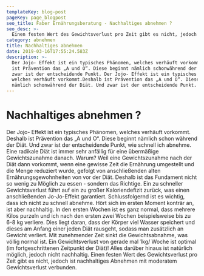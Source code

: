 ```yaml
---
templateKey: blog-post
pageKey: page_blogpost
seo_title: Faber Ernährungsberatung - Nachhaltiges abnehmen ?
seo_desc: >-
  Einen festen Wert des Gewichtsverlust pro Zeit gibt es nicht, jedoch ist nachhaltiges Abnehmen mit moderatem Gewichtsverlust verbunden.
category: abnehmen
title: Nachhaltiges abnehmen
date: 2019-03-16T17:55:24.583Z
description: >-
  Der Jojo- Effekt ist ein typisches Phänomen, welches verhäuft vorkommt.Deshalb
  ist Prävention das „A und O“. Diese beginnt nämlich schonwährend der Diät. Und
  zwar ist der entscheidende Punkt. Der Jojo- Effekt ist ein typisches Phänomen,
  welches verhäuft vorkommt.Deshalb ist Prävention das „A und O“. Diese beginnt
  nämlich schonwährend der Diät. Und zwar ist der entscheidende Punkt.
---
```

# Nachhaltiges abnehmen ?

Der Jojo- Effekt ist ein typisches Phänomen, welches verhäuft vorkommt.
Deshalb ist Prävention das „A und O“. Diese beginnt nämlich schon
während der Diät. Und zwar ist der entscheidende Punkt, wie schnell ich
abnehme. Eine radikale Diät ist immer sehr anfällig für eine übermäßige
Gewichtszunahme danach. Warum? Weil eine Gewichtszunahme nach der
Diät dann vorkommt, wenn eine gewisse Zeit die Ernährung umgestellt und
die Menge reduziert wurde, gefolgt von anschließenden alten
Ernährungsgewohnheiten von vor der Diät. Deshalb ist das Fundament
nicht so wenig zu Möglich zu essen - sondern das Richtige. Ein zu schneller
Gewichtsverlust führt auf ein zu großer Kaloriendefizit zurück, was einen
anschließenden Jo-Jo-Effekt garantiert. Schlussfolgernd ist es wichtig, dass
ich nicht zu schnell abnehme. Hört sich im ersten Moment konträr an, ist
aber nachhaltig. In den ersten Wochen ist es ganz normal, dass mehrere
Kilos purzeln und ich nach den ersten zwei Wochen beispielsweise bis zu
6-8 kg verliere. Dies liegt daran, dass der Körper viel Wasser speichert und
dieses am Anfang einer jeden Diät rausgeht, sodass man zusätzlich an
Gewicht verliert. Mit zunehmender Zeit sinkt die Gewichtsabnahme, was
völlig normal ist. Ein Gewichtsverlust von gerade mal 1kg/ Woche ist
optimal (im fortgeschrittenen Zeitpunkt der Diät)! Alles darüber hinaus ist
natürlich möglich, jedoch nicht nachhaltig. Einen festen Wert des
Gewichtsverlust pro Zeit gibt es nicht, jedoch ist nachhaltiges Abnehmen
mit moderatem Gewichtsverlust verbunden.
